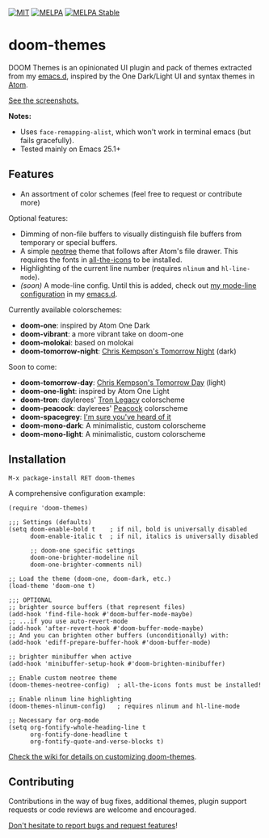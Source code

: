 [![MIT](https://img.shields.io/badge/license-MIT-green.svg)](./LICENSE)
[![MELPA](http://melpa.org/packages/doom-themes-badge.svg)](http://melpa.org/#/doom-themes)
[![MELPA Stable](http://stable.melpa.org/packages/doom-themes-badge.svg)](http://stable.melpa.org/#/doom-themes)

# doom-themes

DOOM Themes is an opinionated UI plugin and pack of themes extracted from my
[emacs.d], inspired by the One Dark/Light UI and syntax themes
in [Atom](http://atom.io).

[See the screenshots.][screenshots]

**Notes:**

+ Uses `face-remapping-alist`, which won't work in terminal emacs (but fails
  gracefully).
+ Tested mainly on Emacs 25.1+

## Features

+ An assortment of color schemes (feel free to request or contribute more)

Optional features:
+ Dimming of non-file buffers to visually distinguish file buffers from
  temporary or special buffers.
+ A simple [neotree] theme that follows after Atom's file drawer. This requires
  the fonts in [all-the-icons] to be installed.
+ Highlighting of the current line number (requires `nlinum` and
  `hl-line-mode`).
+ _(soon)_ A mode-line config. Until this is added, check
  out [my mode-line configuration][mode-line] in my [emacs.d].

Currently available colorschemes:
+ **doom-one**: inspired by Atom One Dark
+ **doom-vibrant**: a more vibrant take on doom-one
+ **doom-molokai**: based on molokai
+ **doom-tomorrow-night**: [Chris Kempson's Tomorrow Night][tomorrow] (dark)

Soon to come:
+ **doom-tomorrow-day**: [Chris Kempson's Tomorrow Day][tomorrow] (light)
+ **doom-one-light**: inspired by Atom One Light
+ **doom-tron**: daylerees' [Tron Legacy][daylerees] colorscheme
+ **doom-peacock**: daylerees' [Peacock][daylerees] colorscheme
+ **doom-spacegrey**: [I'm sure you've heard of it][spacegrey]
+ **doom-mono-dark**: A minimalistic, custom colorscheme
+ **doom-mono-light**: A minimalistic, custom colorscheme

## Installation

`M-x package-install RET doom-themes`

A comprehensive configuration example:

```emacs-lisp
(require 'doom-themes)

;;; Settings (defaults)
(setq doom-enable-bold t    ; if nil, bold is universally disabled
      doom-enable-italic t  ; if nil, italics is universally disabled

      ;; doom-one specific settings
      doom-one-brighter-modeline nil
      doom-one-brighter-comments nil)

;; Load the theme (doom-one, doom-dark, etc.)
(load-theme 'doom-one t)

;;; OPTIONAL
;; brighter source buffers (that represent files)
(add-hook 'find-file-hook #'doom-buffer-mode-maybe)
;; ...if you use auto-revert-mode
(add-hook 'after-revert-hook #'doom-buffer-mode-maybe)
;; And you can brighten other buffers (unconditionally) with:
(add-hook 'ediff-prepare-buffer-hook #'doom-buffer-mode)

;; brighter minibuffer when active
(add-hook 'minibuffer-setup-hook #'doom-brighten-minibuffer)

;; Enable custom neotree theme
(doom-themes-neotree-config)  ; all-the-icons fonts must be installed!

;; Enable nlinum line highlighting
(doom-themes-nlinum-config)   ; requires nlinum and hl-line-mode

;; Necessary for org-mode
(setq org-fontify-whole-heading-line t
      org-fontify-done-headline t
      org-fontify-quote-and-verse-blocks t)
```

[Check the wiki for details on customizing doom-themes][wiki].

## Contributing

Contributions in the way of bug fixes, additional themes, plugin support
requests or code reviews are welcome and encouraged.

[Don't hesitate to report bugs and request features][issues]!


[all-the-icons]: https://github.com/domtronn/all-the-icons.el
[config]: https://github.com/hlissner/.emacs.d/tree/master/modules/ui/doom-modeline
[daylerees]: http://daylerees.github.io/
[emacs.d]: https://github.com/hlissner/.emacs.d
[issues]: https://github.com/hlissner/emacs-doom-theme/issues
[mode-line]: https://github.com/hlissner/.emacs.d/blob/master/core/core-modeline.el
[neotree]: https://github.com/jaypei/emacs-neotree
[screenshots]: https://github.com/hlissner/emacs-doom-theme/tree/screenshots
[spacegrey]: http://kkga.github.io/spacegray/
[tomorrow]: https://github.com/ChrisKempson/Tomorrow-Theme
[wiki]: https://github.com/hlissner/emacs-doom-theme/wiki
